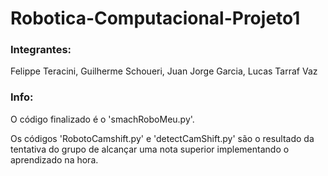 # Robotica-Computacional-Projeto1


### Integrantes:


Felippe Teracini, Guilherme Schoueri, Juan Jorge Garcia, Lucas Tarraf Vaz


### Info:


O código finalizado é o 'smachRoboMeu.py'. 


Os códigos 'RobotoCamshift.py' e 'detectCamShift.py' são o resultado da tentativa do grupo de alcançar uma nota superior implementando o aprendizado na hora.
